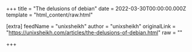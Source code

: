 
+++
title = "The delusions of debian"
date = 2022-03-30T00:00:00.000Z
template = "html_content/raw.html"

[extra]
feedName = "unixsheikh"
author = "unixsheikh"
originalLink = "https://unixsheikh.com/articles/the-delusions-of-debian.html"
raw = ""

+++

